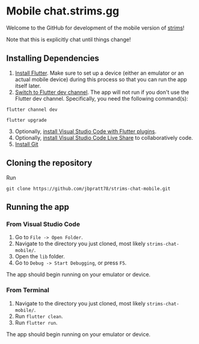 # Mobile chat.strims.gg

Welcome to the GitHub for development of the mobile version of [strims](https://strims.gg/)!

Note that this is explicitly chat until things change!

## Installing Dependencies

1. [Install Flutter](https://flutter.dev/docs/get-started/install). Make sure to set up a device (either an emulator or an actual mobile device) during this process so that you can run the app itself later.
2. [Switch to Flutter dev channel](https://flutter.dev/docs/development/tools/sdk/upgrading#switching-flutter-channels). The app will not run if you don't use the Flutter dev channel. Specifically, you need the following command(s):
```
flutter channel dev
```
```
flutter upgrade
```
3. Optionally, [install Visual Studio Code with Flutter plugins](https://flutter.dev/docs/get-started/editor?tab=vscode).
4. Optionally, [install Visual Studio Code Live Share](https://code.visualstudio.com/blogs/2017/11/15/live-share) to collaboratively code.
5. [Install Git](https://www.atlassian.com/git/tutorials/install-git)

## Cloning the repository

Run

```
git clone https://github.com/jbpratt78/strims-chat-mobile.git
```

## Running the app

### From Visual Studio Code

1. Go to `File -> Open Folder`.
2. Navigate to the directory you just cloned, most likely `strims-chat-mobile/`.
3. Open the `lib` folder.
4. Go to `Debug -> Start Debugging`, or press `F5`.

The app should begin running on your emulator or device.

### From Terminal

1. Navigate to the directory you just cloned, most likely `strims-chat-mobile/`.
2. Run `flutter clean`.
3. Run `flutter run`.

The app should begin running on your emulator or device.